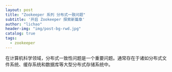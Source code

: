 ```yaml
---
layout: post
title: "Zookeeper 系列 分布式一致问题"
subtitle: '开启 Zookeeper 探索新篇章'
author: "lichao"
header-img: "img/post-bg-rwd.jpg"
catalog: true
tags:
  - zookeeper 
---
```



在计算机科学领域，分布式一致性问题是一个重要问题。通常存在于诸如分布式文件系统、缓存系统和数据库等大型分布式存储系统中。

